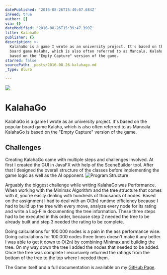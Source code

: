 ```yaml
---
datePublished: '2016-08-26T15:40:07.684Z'
inFeed: true
author: []
via: {}
dateModified: '2016-08-26T15:39:47.399Z'
title: KalahaGo
publisher: {}
description: >-
  KalahaGo is a game I wrote as an university project. It's based on the popular
  board game Kalaha, which is also often referred to as Mancala. KalahaGo is
  based on the "Empty Capture" version of the game.
starred: false
sourcePath: _posts/2016-08-26-kalahago.md
_type: Blurb

---
```

![](https://imgflo.herokuapp.com/graph/vahj1ThiexotieMo/a815152f046c69eaec62e6c45fc46926/croprotate.png?cropheight=300&cropwidth=640&degrees=0&input=https%3A%2F%2Fthe-grid-user-content.s3-us-west-2.amazonaws.com%2F9104e3c3-4fa2-4c68-8eb2-83dc693965c5.png&x=30&y=0)

# KalahaGo

KalahaGo is a game I wrote as an university project. It's based on the popular board game Kalaha, which is also often referred to as Mancala. KalahaGo is based on the "Empty Capture" version of the game.

## Challenges

Creating KalahaGo came with multiple steps and challenges involved. At first I created the GUI in JavaFX with help of the SceneBuilder tool. After that I designed the overall structure of the classes before implementing the game logic as well as the AI opponent. ![Program Structure](https://the-grid-user-content.s3-us-west-2.amazonaws.com/3911bd73-cec1-44e7-81d0-b262a1381660.png)

Arguably the biggest challenge while writing KalahaGo was Performance. When working with the Minimax Algorithm and the tree structure that comes with it, you're easily dealing with hundreds of thousands of nodes. Based on the assignment I had to deal with an O(3n) runtime efficiency because I had to build up the tree with every move, analyze every node for its rating and write a Log-File documenting the tree information. These three steps had to be executed in this order, because step 2 needed the tree to be already built and step 3 needed the rating to be complete.

Doing calculations for 100.000 nodes is a pain in the ass performance wise. Doing calculations for 100.000 nodes three times doesn't make it any better. I was able to get it down to O(2n) by combining Minimax and building the tree. On my way down the tree I added the nodes that needed to be added. Once the tree was complete I recursively returned the ratings from the bottom of the tree to the top where I needed them.

The Game itself and a full documentation is available on my [GitHub Page][0].

[0]: http://github.com/pietz/KalahaGo "GitHub - pietz - KalahaGo"